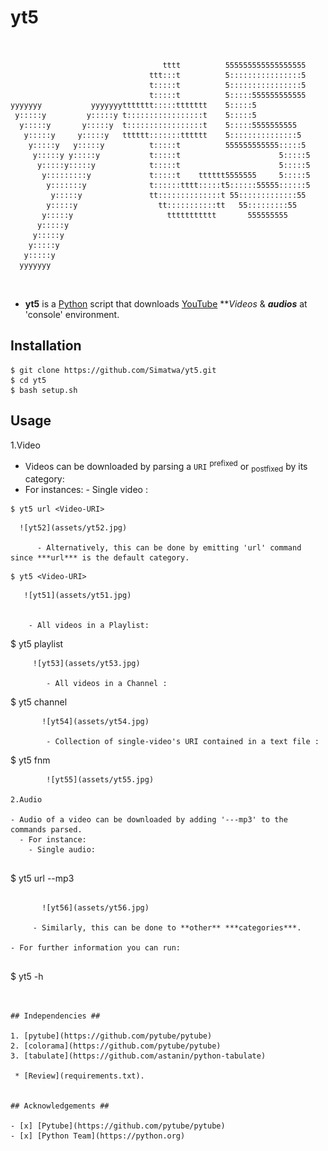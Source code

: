 # yt5 #

```
                                                                   
                                                                   
                                  tttt          555555555555555555 
                               ttt:::t          5::::::::::::::::5 
                               t:::::t          5::::::::::::::::5 
                               t:::::t          5:::::555555555555 
yyyyyyy           yyyyyyyttttttt:::::ttttttt    5:::::5            
 y:::::y         y:::::y t:::::::::::::::::t    5:::::5            
  y:::::y       y:::::y  t:::::::::::::::::t    5:::::5555555555   
   y:::::y     y:::::y   tttttt:::::::tttttt    5:::::::::::::::5  
    y:::::y   y:::::y          t:::::t          555555555555:::::5 
     y:::::y y:::::y           t:::::t                      5:::::5
      y:::::y:::::y            t:::::t                      5:::::5
       y:::::::::y             t:::::t    tttttt5555555     5:::::5
        y:::::::y              t::::::tttt:::::t5::::::55555::::::5
         y:::::y               tt::::::::::::::t 55:::::::::::::55 
        y:::::y                  tt:::::::::::tt   55:::::::::55   
       y:::::y                     ttttttttttt       555555555     
      y:::::y                                                      
     y:::::y                                                       
    y:::::y                                                        
   y:::::y                                                         
  yyyyyyy                                                          
                                                                   
                                                                   
```
- **yt5** is a [Python](https://python.org) script that downloads [YouTube](https://www.youtube.com) ***Videos* & ***audios*** at 'console' environment.

## Installation ##

```
$ git clone https://github.com/Simatwa/yt5.git
$ cd yt5
$ bash setup.sh

```


## Usage ##

1.Video

- Videos can be downloaded by parsing a `URI` <sup>prefixed</sup> or <sub>postfixed</sub> by its category:
- For instances:
		- Single video :

```
$ yt5 url <Video-URI>

```		
      ![yt52](assets/yt52.jpg)
      
          - Alternatively, this can be done by emitting 'url' command since ***url*** is the default category.

```
$ yt5 <Video-URI>

```
       ![yt51](assets/yt51.jpg)


		- All videos in a Playlist:

$ yt5 playlist <Playlist-URI>

```
	 ![yt53](assets/yt53.jpg)
	 
	    - All videos in a Channel :

```
$ yt5 channel <Channel-URI>

```
	   ![yt54](assets/yt54.jpg)
		
		- Collection of single-video's URI contained in a text file :

```
$ yt5 fnm <file-path>

```
		![yt55](assets/yt55.jpg)
			
2.Audio

- Audio of a video can be downloaded by adding '---mp3' to the commands parsed.
  - For instance:
  	- Single audio:
  		
```
$ yt5 url <Video-URI>  --mp3

```

       ![yt56](assets/yt56.jpg)
       
     - Similarly, this can be done to **other** ***categories***.

- For further information you can run:
	
```
$ yt5 -h

```  


## Independencies ##

1. [pytube](https://github.com/pytube/pytube)
2. [colorama](https://github.com/pytube/pytube)
3. [tabulate](https://github.com/astanin/python-tabulate)
 
 * [Review](requirements.txt).


## Acknowledgements ##

- [x] [Pytube](https://github.com/pytube/pytube)
- [x] [Python Team](https://python.org)